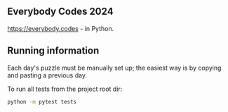 ## Everybody Codes 2024

https://everybody.codes - in Python.


## Running information

Each day's puzzle must be manually set up; the easiest way is by copying and pasting a previous day.

To run all tests from the project root dir:

```bash
python -m pytest tests
```
